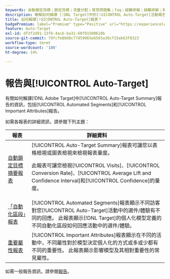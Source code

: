 ```yaml
---
keywords: 自動鎖定目標；鎖定目標；流量分配；常見問題集；faq；疑難排解；疑難排解；報表；自動鎖定目標摘要報表；摘要報表；自動化區段；重要屬性
description: 瞭解如何解譯 [!DNL Target]中的[!UICONTROL Auto-Target]活動報告。
title: 如何解譯[!UICONTROL Auto-Target]報表？
badgePremium: label="Premium" type="Positive" url="https://experienceleague.adobe.com/docs/target/using/introduction/intro.html?lang=en#premium newtab=true" tooltip="檢視Target Premium包含的內容。"
feature: Auto-Target
exl-id: df3f2d91-13f8-4acb-ba31-68f91500610b
source-git-commit: 79fcfe80d8c77d59965e6565a36cf15eb63f8323
workflow-type: tm+mt
source-wordcount: '180'
ht-degree: 14%

---
```


# 報告與[!UICONTROL Auto-Target]

有關如何解譯[!DNL Adobe Target]中[!UICONTROL Auto-Target Summary]報告的資訊，包括[!UICONTROL Automated Segments]和[!UICONTROL Important Attributes]報告。

如需各報表的詳細資訊，請參閱下列主題：

| 報表 | 詳細資料 |
| --- | --- |
| [自動鎖定目標摘要報表](/help/main/c-reports/personalization-reports/auto-target-summary-report.md) | [!UICONTROL Auto-Target Summary]報表可讓您以表格檢視或圖表檢視來檢視報表量度。<P>此報表可讓您檢視[!UICONTROL Visits]、[!UICONTROL Conversion Rate]、[!UICONTROL Average Lift and Confidence Interval]和[!UICONTROL Confidence]的量度。 |
| [「自動化區段」報表](/help/main/c-reports/c-personalization-insights-reports/automated-segments-report.md) | [!UICONTROL Automated Segments]報表顯示不同訪客對您[!UICONTROL Auto-Target]活動中的選件/體驗有不同的回應。 此報表顯示[!DNL Target]的個人化模型定義的不同自動化區段如何回應活動中的選件/體驗。 |
| [重要屬性報表](/help/main/c-reports/c-personalization-insights-reports/important-attributes-report.md) | [!UICONTROL Important Attributes]報表顯示在不同的活動中，不同屬性對於模型決定個人化的方式或多或少都有不同的重要性。 此報表顯示影響模型及其相對重要性的常見屬性。 |

如需一般報告資訊，請參閱[報告](/help/main/c-reports/reports.md)。
